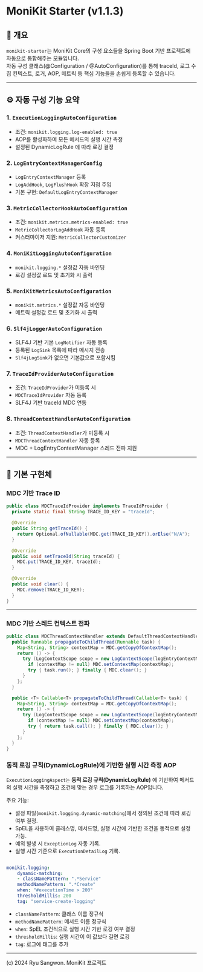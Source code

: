 # MoniKit Starter (v1.1.3)

## 🧭 개요

`monikit-starter`는 MoniKit Core의 구성 요소들을 Spring Boot 기반 프로젝트에 자동으로 통합해주는 모듈입니다.  
자동 구성 클래스(@Configuration / @AutoConfiguration)를 통해 traceId, 로그 수집 컨텍스트, 로거, AOP, 메트릭 등 핵심 기능들을 손쉽게 등록할 수 있습니다.

---

## ⚙️ 자동 구성 기능 요약

### 1. `ExecutionLoggingAutoConfiguration`
- 조건: `monikit.logging.log-enabled: true`
- AOP를 활성화하여 모든 메서드의 실행 시간 측정
- 설정된 DynamicLogRule 에 따라 로깅 결정

### 2. `LogEntryContextManagerConfig`
- `LogEntryContextManager` 등록
- `LogAddHook`, `LogFlushHook` 확장 지점 주입
- 기본 구현: `DefaultLogEntryContextManager`

### 3. `MetricCollectorHookAutoConfiguration`
- 조건: `monikit.metrics.metrics-enabled: true`
- `MetricCollectorLogAddHook` 자동 등록
- 커스터마이저 지원: `MetricCollectorCustomizer`

### 4. `MoniKitLoggingAutoConfiguration`
- `monikit.logging.*` 설정값 자동 바인딩
- 로깅 설정값 로드 및 초기화 시 출력

### 5. `MoniKitMetricsAutoConfiguration`
- `monikit.metrics.*` 설정값 자동 바인딩
- 메트릭 설정값 로드 및 초기화 시 출력

### 6. `Slf4jLoggerAutoConfiguration`
- SLF4J 기반 기본 `LogNotifier` 자동 등록
- 등록된 `LogSink` 목록에 따라 메시지 전송
- `Slf4jLogSink`가 없으면 기본값으로 포함시킴

### 7. `TraceIdProviderAutoConfiguration`
- 조건: `TraceIdProvider`가 미등록 시
- `MDCTraceIdProvider` 자동 등록
- SLF4J 기반 traceId MDC 연동

### 8. `ThreadContextHandlerAutoConfiguration`
- 조건: `ThreadContextHandler`가 미등록 시
- `MDCThreadContextHandler` 자동 등록
- MDC + LogEntryContextManager 스레드 전파 지원

---

## 🔁 기본 구현체

### MDC 기반 Trace ID

```java
public class MDCTraceIdProvider implements TraceIdProvider {
  private static final String TRACE_ID_KEY = "traceId";

  @Override
  public String getTraceId() {
    return Optional.ofNullable(MDC.get(TRACE_ID_KEY)).orElse("N/A");
  }

  @Override
  public void setTraceId(String traceId) {
    MDC.put(TRACE_ID_KEY, traceId);
  }

  @Override
  public void clear() {
    MDC.remove(TRACE_ID_KEY);
  }
}
```

---

### MDC 기반 스레드 컨텍스트 전파

```java
public class MDCThreadContextHandler extends DefaultThreadContextHandler {
  public Runnable propagateToChildThread(Runnable task) {
    Map<String, String> contextMap = MDC.getCopyOfContextMap();
    return () -> {
      try (LogContextScope scope = new LogContextScope(logEntryContextManager)) {
        if (contextMap != null) MDC.setContextMap(contextMap);
        try { task.run(); } finally { MDC.clear(); }
      }
    };
  }

  public <T> Callable<T> propagateToChildThread(Callable<T> task) {
    Map<String, String> contextMap = MDC.getCopyOfContextMap();
    return () -> {
      try (LogContextScope scope = new LogContextScope(logEntryContextManager)) {
        if (contextMap != null) MDC.setContextMap(contextMap);
        try { return task.call(); } finally { MDC.clear(); }
      }
    };
  }
}
```


### 동적 로깅 규칙(DynamicLogRule)에 기반한 실행 시간 측정 AOP
`ExecutionLoggingAspect는` **동적 로깅 규칙(DynamicLogRule)** 에 기반하여 메서드의 실행 시간을 측정하고 조건에 맞는 경우 로그를 기록하는 AOP입니다.

주요 기능:
- 설정 파일(`monikit.logging.dynamic-matching`)에서 정의된 조건에 따라 로깅 여부 결정.
- SpEL을 사용하여 클래스명, 메서드명, 실행 시간에 기반한 조건을 동적으로 설정 가능.
- 예외 발생 시 `ExceptionLog` 자동 기록.
- 실행 시간 기준으로 `ExecutionDetailLog` 기록.

```yml

monikit.logging:
    dynamic-matching:
    - classNamePattern: ".*Service"
    methodNamePattern: ".*Create"
    when: "#executionTime > 200"
    thresholdMillis: 200
    tag: "service-create-logging"
```

- `classNamePattern`: 클래스 이름 정규식
- `methodNamePattern`: 메서드 이름 정규식
- `when`: SpEL 조건식으로 실행 시간 기반 로깅 여부 결정
- `thresholdMillis`: 실행 시간이 이 값보다 길면 로깅
- `tag`: 로그에 태그를 추가

---

(c) 2024 Ryu Sangwon. MoniKit 프로젝트